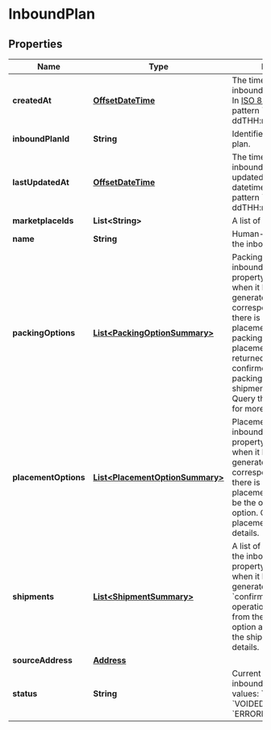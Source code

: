 
# InboundPlan

## Properties
Name | Type | Description | Notes
------------ | ------------- | ------------- | -------------
**createdAt** | [**OffsetDateTime**](OffsetDateTime.md) | The time at which the inbound plan was created. In [ISO 8601](https://developer-docs.amazon.com/sp-api/docs/iso-8601) datetime with pattern &#x60;yyyy-MM-ddTHH:mm:ssZ&#x60;. | 
**inboundPlanId** | **String** | Identifier of an inbound plan. | 
**lastUpdatedAt** | [**OffsetDateTime**](OffsetDateTime.md) | The time at which the inbound plan was last updated. In [ISO 8601](https://developer-docs.amazon.com/sp-api/docs/iso-8601) datetime format with pattern &#x60;yyyy-MM-ddTHH:mm:ssZ&#x60;. | 
**marketplaceIds** | **List&lt;String&gt;** | A list of marketplace IDs. | 
**name** | **String** | Human-readable name of the inbound plan. | 
**packingOptions** | [**List&lt;PackingOptionSummary&gt;**](PackingOptionSummary.md) | Packing options for the inbound plan. This property will be populated when it has been generated via the corresponding operation. If there is a chosen placement option, only packing options for that placement option will be returned. If there are confirmed shipments, only packing options for those shipments will be returned. Query the packing option for more details. |  [optional]
**placementOptions** | [**List&lt;PlacementOptionSummary&gt;**](PlacementOptionSummary.md) | Placement options for the inbound plan. This property will be populated when it has been generated via the corresponding operation. If there is a chosen placement option, that will be the only returned option. Query the placement option for more details. |  [optional]
**shipments** | [**List&lt;ShipmentSummary&gt;**](ShipmentSummary.md) | A list of shipment IDs for the inbound plan. This property is populated when it has been generated with the &#x60;confirmPlacementOptions&#x60; operation. Only shipments from the chosen placement option are returned. Query the shipment for more details. |  [optional]
**sourceAddress** | [**Address**](Address.md) |  | 
**status** | **String** | Current status of the inbound plan. Possible values: &#x60;ACTIVE&#x60;, &#x60;VOIDED&#x60;, &#x60;SHIPPED&#x60;, &#x60;ERRORED&#x60;. | 



